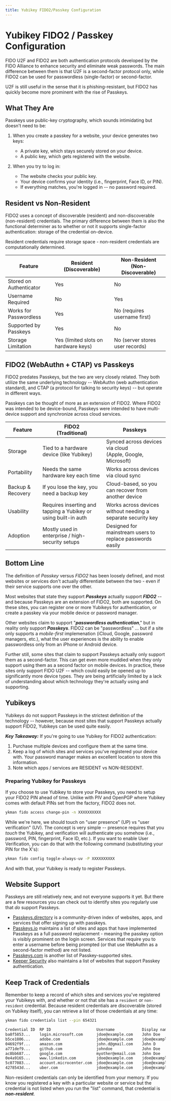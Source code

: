 ```yaml
---
title: Yubikey FIDO2/Passkey Configuration
---
```


# Yubikey FIDO2 / Passkey Configuration

FIDO U2F and FIDO2 are both authentication protocols developed by the FIDO Alliance to enhance security and eliminate weak passwords. The main difference between them is that U2F is a second-factor protocol only, while FIDO2 can be used for passwordless (single-factor) or second-factor. 

U2F is still useful in the sense that it is phishing-resistant, but FIDO2 has quickly become more prominent with the rise of Passkeys.


## What They Are

Passkeys use public-key cryptography, which sounds intimidating but doesn't need to be:

1. When you create a passkey for a website, your device generates two keys:
    * A private key, which stays securely stored on your device.
    * A public key, which gets registered with the website.

2. When you try to log in:
    * The website checks your public key.
    * Your device confirms your identity (i.e., fingerprint, Face ID, or PIN).
    * If everything matches, you're logged in -- no password required.

## Resident vs Non-Resident

FIDO2 uses a concept of discoverable (resident) and non-discoverable (non-resident) credentials. The primary difference between them is also the functional determiner as to whether or not it supports single-factor authentication: storage of the credential on-device. 

Resident credentials require storage space - non-resident credentials are computationally determined.

| Feature | Resident<br />(Discoverable) | Non-Resident<br />(Non-Discoverable) |
| ------- | --------------- | --------------- | 
| Stored on Authenticator | Yes | No |
| Username Required | No | Yes | 
| Works for Passwordless | Yes | No (requires username first) | 
| Supported by Passkeys | Yes | No |
| Storage Limitation | Yes (limited slots on hardware keys) | No (server stores user records)


## FIDO2 (WebAuthn + CTAP) vs Passkeys

FIDO2 predates Passkeys, but the two are very closely related. They both utilize the same underlying technology -- WebAuthn (web authentication standard), and CTAP (a protocol for talking to security keys) -- but operate in different ways. 

Passkeys can be thought of more as an extension of FIDO2. Where FIDO2 was intended to be device-bound, Passkeys were intended to have multi-device support and synchronize across cloud services.

| Feature | FIDO2<br />(Traditional) | Passkeys |
| ------- | ------------------------ | -------- |
| Storage | Tied to a hardware device (like Yubikey) | Synced across devices via cloud<br />(Apple, Google, Microsoft) |
| Portability | Needs the same hardware key each time | Works across devices via cloud sync |
| Backup & Recovery | If you lose the key, you need a backup key | Cloud-based, so you can recover from another device |
| Usability | Requires inserting and tapping a Yubikey or using built-in auth | Works across devices without needing a separate security key |
| Adoption | Mostly used in enterprise / high-security setups | Designed for mainstream users to replace passwords easily |


## Bottom Line

The definition of *Passkey* versus *FIDO2* has been loosely defined, and most websites or services don't actually differentiate between the two - even if their service supports one over the other. 

Most websites that state they support ***Passkeys*** actually support ***FIDO2*** -- and because Passkeys are an extension of FIDO2, both are supported. On these sites, you can register one or more Yubikeys for authentication, or create a passkey via your mobile device or password manager. 

Other websites claim to support "***passwordless authentication***," but in reality only support ***Passkeys***. FIDO2 can be "passwordless" ... but if a site only supports a *mobile-first* implemenation (iCloud, Google, password managers, etc.), what the user experiences is the ability to enable passwordless only from an iPhone or Android device. 

Further still, some sites that claim to support Passkeys actually only support them as a second-factor. This can get even more muddied when they only support using them as a second factor on mobile devices. In practice, these sites only support FIDO U2F -- which could easily be opened up to significantly more device types. They are being artificially limited by a lack of understanding about which technology they're actually using and supporting.  


## Yubikeys

Yubikeys do not support Passkeys in the strictest definition of the technology -- however, because most sites that support Passkeys actually support FIDO2, Yubikeys can be used quite easily. 

***Key Takeaway:*** If you're going to use Yubikey for FIDO2 authentication:

1. Purchase multiple devices and configure them at the same time.
2. Keep a log of which sites and services you've registered your device with. Your password manager makes an excellent location to store this information. 
3. Note which apps / services are RESIDENT vs NON-RESIDENT.

### Preparing Yubikey for Passkeys

If you choose to use Yubikey to store your Passkeys, you need to setup your FIDO2 PIN ahead of time. Unlike with PIV and OpenPGP where Yubikey comes with default PINs set from the factory, FIDO2 does not.

``` bash
ykman fido access change-pin -n XXXXXXXXXX
```

While we're here, we should touch on "user presence" (UP) vs "user verification" (UV). The concept is very simple -- presence requires that you *touch* the Yubikey, and verification will authenticate you somehow (i.e., password, PIN, fingerprint, Face ID, etc.). If you want to enable User Verification, you can do that with the following command (substituting your PIN for the X's):

``` bash
ykman fido config toggle-always-uv -P XXXXXXXXXX
```

And with that, your Yubikey is ready to register Passkeys. 


## Website Support

Passkeys are still relatively new, and not everyone supports it yet.  But there are a few resources you can check out to identify sites you regularly use that *do* support Passkeys.

* [Passkeys.directory](https://passkeys.directory/) is a community-driven index of websites, apps, and services that offer signing up with passkeys.
* [Passkeys.io](https://www.passkeys.io/who-supports-passkeys) maintains a list of sites and apps that have implemented Passkeys as a full password replacement - meaning the passkey option is visibly prominent on the login screen. Services that require you to enter a username before being prompted (or that use WebAuthn as a second-factor method) are not listed.
* [Passkeys.com](https://www.passkeys.com/websites-with-passkey-support-sites-directory) is another list of Passkey-supported sites.
* [Keeper Security](https://www.keepersecurity.com/passkeys-directory/) also maintains a list of websites that support Passkey authentication.


## Keep Track of Credentials

Remember to keep a record of which sites and services you've registered your Yubikeys with, and whether or not that site has a `resident` or `non-resident` credential. Because resident credentials are discoverable (stored on Yubikey itself), you can retrieve a list of those credentials at any time:

``` bash
ykman fido credentials list --pin 654321

Credential ID  RP ID                    Username            Display name      
ba8f5853...    login.microsoft.com      jdoe@example.com    John Doe        
b5ce1806...    adobe.com                jdoe@example.com    jdoe@example.com  
04692f9f...    amazon.com               john.d@gmail.com    John D        
a771def9...    github.com               johndoe             John Doe        
ac8bb687...    google.com               myother@email.com   John Doe        
0e4a9165...    www.linkedin.com         jdoe@example.com    jdoe@example.com
5c077083...    account.microcenter.com  jdoe@example.com    jdoe@example.com
4278543d...    uber.com                 jdoe@example.com    jdoe@example.com
```

Non-resident credentials can only be identified from your memory. If you know you registered a key with a particular website or service but the credential is not listed when you run the "list" command, that credential is ***non-resident***. 
